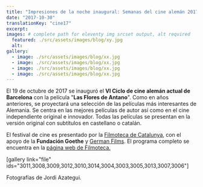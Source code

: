 ```yaml
---
title: "Impresiones de la noche inaugural: Semanas del cine alemán 2017"
date: "2017-10-30"
translationKey: "cine17"
excerpt:
images: # complete path for eleventy img srcset output, alt required
  featured: ./src/assets/images/blog/xy.jpg
  alt:
gallery:
  - image: ./src/assets/images/blog/xx.jpg
  - image: ./src/assets/images/blog/xx.jpg
  - image: ./src/assets/images/blog/xx.jpg
  - image: ./src/assets/images/blog/xx.jpg
---
```


El 19 de octubre de 2017 se inauguró el **VI Ciclo de cine alemán actual de Barcelona** con la película "**Las Flores de Antano**". Como en años anteriores, se proyectará una selección de las películas más interesantes de Alemania. Se centra en las mejores películas de autor así como en el cine independiente original e innovador. Todas las películas se presentan en la versión original con subtítulos en castellano o catalán.

El festival de cine es presentado por la [Filmoteca de Catalunya](http://www.filmoteca.cat/web/programacio/cicles/cinema-alemany-actual-0), con el apoyo de la **Fundación Goethe** y [German Films](https://www.german-films.de/home/). El programa completo se encuentra en la [página web de Filmoteca.](http://www.filmoteca.cat/web/programacio/cicles/cinema-alemany-actual-0)

\[gallery link="file" ids="3011,3008,3009,3012,3010,3014,3004,3003,3005,3013,3007,3006"\]

Fotografías de Jordi Azategui.
